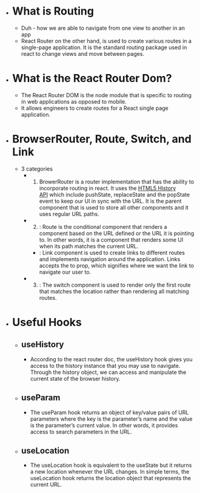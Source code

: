 - # What is Routing
    - Duh - how we are able to navigate from one view to another in an app
    - React Router on the other hand, is used to create various routes in a single-page application. It is the standard routing package used in react to change views and move between pages.
- # What is the React Router Dom?
    - The React Router DOM is the node module that is specific to routing in web applications as opposed to mobile.
    - It allows engineers to create routes for a React single page application.
- # BrowserRouter, Route, Switch, and Link
    - 3 categories
        - 1. <BrowserRouter>BrowerRouter is a router implementation that has the ability to incorporate routing in react. It uses the [HTML5 History API](https://reactrouter.com/web/api/BrowserRouter) which include pushState, replaceState and the popState event to keep our UI in sync with the URL. It is the parent component that is used to store all other components and it uses regular URL paths.
        - 2. <Route>: Route is the conditional component that renders a component based on the URL defined or the URL it is pointing to. In other words, it is a component that renders some UI when its path matches the current URL.
            - <Link>: Link component is used to create links to different routes and implements navigation around the application. Links accepts the to prop, which signifies where we want the link to navigate our user to.
        - 3. <Switch>: The switch component is used to render only the first route that matches the location rather than rendering all matching routes.
- # Useful Hooks
    - ## useHistory
        - According to the react router doc, the useHistory hook gives you access to the history instance that you may use to navigate. Through the history object, we can access and manipulate the current state of the browser history.
    - ## useParam
        - The useParam hook returns an object of key/value pairs of URL parameters where the key is the parameter’s name and the value is the parameter’s current value. In other words, it provides access to search parameters in the URL.
    - ## useLocation
        - The useLocation hook is equivalent to the useState but it returns a new location whenever the URL changes. In simple terms, the useLocation hook returns the location object that represents the current URL.
